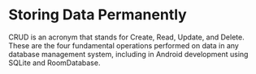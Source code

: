 # Storing Data Permanently 


CRUD is an acronym that stands for Create, Read, Update, and Delete. These are the four fundamental operations performed on data in any database management system, including in Android development using SQLite and RoomDatabase.